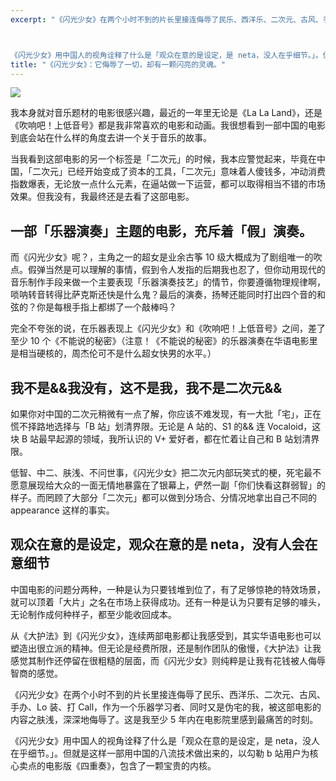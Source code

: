 ```yaml
---
excerpt: "《闪光少女》在两个小时不到的片长里接连侮辱了民乐、西洋乐、二次元、古风、手办、Lo 装、打 Call，作为一个乐器学习者、同时又是伪宅的我，被这部电影的内容之肤浅，深深地侮辱了。这是我至少 5 年内在电影院里感到最痛苦的时刻。



《闪光少女》用中国人的视角诠释了什么是「观众在意的是设定，是 neta，没人在乎细节。」。但就是这样一部用中国的八流技术做出来的，以勾勒 b 站用户为核心卖点的电影版《四重奏》，包含了一颗宝贵的内核。"
title: "《闪光少女》：它侮辱了一切，却有一颗闪亮的灵魂。"
---
```


![](https://cl.ly/oPT5/peter-hershey-282615-croped-768x512)

我本身就对音乐题材的电影很感兴趣，最近的一年里无论是《La La Land》，还是《吹响吧！上低音号》都是我非常喜欢的电影和动画。我很想看到一部中国的电影到底会站在什么样的角度去讲一个关于音乐的故事。

当我看到这部电影的另一个标签是「二次元」的时候，我本应警觉起来，毕竟在中国，「二次元」已经开始变成了资本的工具，「二次元」意味着人傻钱多，冲动消费指数爆表，无论放一点什么元素，在逼站做一下运营，都可以取得相当不错的市场效果。但我没有，我最终还是去看了这部电影。

## 一部「乐器演奏」主题的电影，充斥着「假」演奏。

而《闪光少女》呢？，主角之一的超女是业余古筝 10 级大概成为了剧组唯一的吹点。假弹当然是可以理解的事情，假到令人发指的后期我也忍了，但你动用现代的音乐制作手段来做一个主要表现「乐器演奏技艺」的情节，你要遵循物理规律啊，唢呐转音转得比萨克斯还快是什么鬼？最后的演奏，扬琴还能同时打出四个音的和弦的？你是每根手指上都绑了一个敲棒吗？

完全不夸张的说，在乐器表现上《闪光少女》和《吹响吧！上低音号》之间，差了至少 10 个《不能说的秘密》（注意！《不能说的秘密》的乐器演奏在华语电影里是相当硬核的，周杰伦可不是什么超女快男的水平。）

## 我不是&&我没有，这不是我，我不是二次元&&

如果你对中国的二次元稍微有一点了解，你应该不难发现，有一大批「宅」，正在慌不择路地选择与「B 站」划清界限。无论是 A 站的、S1 的&& 连 Vocaloid，这块 B 站最早起源的领域，我所认识的 V+ 爱好者，都在忙着让自己和 B 站划清界限。

低智、中二、肤浅、不问世事，《闪光少女》把二次元内部玩笑式的梗，死宅最不愿意展现给大众的一面无情地暴露在了银幕上，俨然一副「你们快看这群弱智」的样子。而罔顾了大部分「二次元」都可以做到分场合、分情况地拿出自己不同的 appearance 这样的事实。

## 观众在意的是设定，观众在意的是 neta，没有人会在意细节

中国电影的问题分两种，一种是认为只要钱堆到位了，有了足够惊艳的特效场景，就可以顶着「大片」之名在市场上获得成功。还有一种是认为只要有足够的噱头，无论制作成何种样子，都至少能收回成本。

从《大护法》到《闪光少女》，连续两部电影都让我感受到，其实华语电影也可以塑造出很立派的精神。但无论是经费所限，还是制作团队的傲慢，《大护法》让我感觉其制作还停留在很粗糙的层面，而《闪光少女》则纯粹是让我有花钱被人侮辱智商的感觉。

《闪光少女》在两个小时不到的片长里接连侮辱了民乐、西洋乐、二次元、古风、手办、Lo 装、打 Call，作为一个乐器学习者、同时又是伪宅的我，被这部电影的内容之肤浅，深深地侮辱了。这是我至少 5 年内在电影院里感到最痛苦的时刻。

《闪光少女》用中国人的视角诠释了什么是「观众在意的是设定，是 neta，没人在乎细节。」。但就是这样一部用中国的八流技术做出来的，以勾勒 b 站用户为核心卖点的电影版《四重奏》，包含了一颗宝贵的内核。